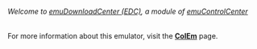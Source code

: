 ###### Welcome to [emuDownloadCenter (EDC)](https://github.com/PhoenixInteractiveNL/emuDownloadCenter/wiki/), a module of [emuControlCenter](https://github.com/PhoenixInteractiveNL/emuControlCenter/wiki/)

For more information about this emulator, visit the [**ColEm**](https://github.com/PhoenixInteractiveNL/emuDownloadCenter/wiki/Emulator-colem#menu) page.
